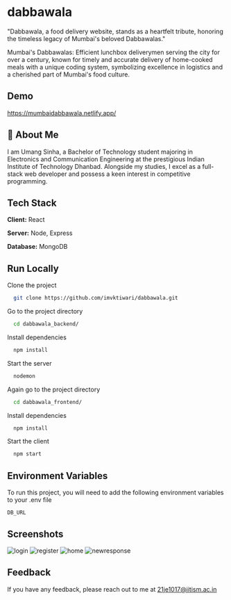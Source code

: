
# dabbawala

"Dabbawala, a food delivery website, stands as a heartfelt tribute, honoring the timeless legacy of Mumbai's beloved Dabbawalas."

Mumbai's Dabbawalas: Efficient lunchbox deliverymen serving the city for over a century, known for timely and accurate delivery of home-cooked meals with a unique coding system, symbolizing excellence in logistics and a cherished part of Mumbai's food culture.

## Demo

https://mumbaidabbawala.netlify.app/


## 🚀 About Me

I am Umang Sinha, a Bachelor of Technology student majoring in Electronics and Communication Engineering at the prestigious Indian Institute of Technology Dhanbad. Alongside my studies, I excel as a full-stack web developer and possess a keen interest in competitive programming.









## Tech Stack

**Client:** React

**Server:** Node, Express

**Database:** MongoDB


## Run Locally

Clone the project

```bash
  git clone https://github.com/imvktiwari/dabbawala.git
```

Go to the project directory

```bash
  cd dabbawala_backend/
```

Install dependencies

```bash
  npm install
```

Start the server

```bash
  nodemon
```
Again go to the project directory

```bash
  cd dabbawala_frontend/
```

Install dependencies

```bash
  npm install
```

Start the client

```bash
  npm start
```

## Environment Variables

To run this project, you will need to add the following environment variables to your .env file

`DB_URL`


## Screenshots
![login](https://github.com/imvktiwari/dabbawala/assets/101259079/8f188704-5df9-4c20-a163-ac43790d0f12)
![register](https://github.com/imvktiwari/dabbawala/assets/101259079/a5cb4102-c950-435e-b9ce-2a23047f7a15)
![home](https://github.com/imvktiwari/dabbawala/assets/101259079/7cab5448-8305-483b-afcc-123b4ac5b1fc)
![newresponse](https://github.com/imvktiwari/dabbawala/assets/101259079/fd81d2c7-898c-464b-820f-ed0a09836078)



## Feedback

If you have any feedback, please reach out to me at 21je1017@iitism.ac.in

